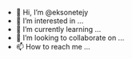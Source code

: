 - 👋 Hi, I’m @eksonetejy
- 👀 I’m interested in ...
- 🌱 I’m currently learning ...
- 💞️ I’m looking to collaborate on ...
- 📫 How to reach me ...

<!---
eksonetejy/eksonetejy is a ✨ special ✨ repository because its `README.md` (this file) appears on your GitHub profile.
You can click the Preview link to take a look at your changes.
--->

